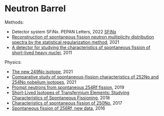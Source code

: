 Neutron Barrel
==============

Methods:
* Detector system SFiNx. PEPAN Letters, 2022 [SFiNx](https://github.com/siberianisaev/NeutronBarrel/blob/master/NeutronsReader/SFiNx.pdf)
* [Reconstruction of spontaneous fission neutron multiplicity distribution spectra by the statistical regularization method](https://doi.org/10.1134/S1547477121040130), 2021
* [A detector for studying the characteristics of spontaneous fission of short-lived heavy nuclei](https://doi.org/10.1134/S0020441211040154), 2011

Physics:
* [The new 249No isotope](https://doi.org/10.1134/S1547477121040154), 2021
* [Comparative study of spontaneous-fission characteristics of 252No and 254No nobelium isotopes](https://doi.org/10.1134/S1547477121040087), 2021
* [Prompt neutrons from spontaneous 254Rf fission](https://doi.org/10.1134/S1547477119060311), 2019
* [Short-Lived Isotopes of Transfermium Elements: Studying Characteristics of Spontaneous Fissioning](https://doi.org/10.3103/S1062873818060308), 2018
* [Characteristics of spontaneous fission of 250No](https://doi.org/10.1134/s1547477117040161), 2017
* [Spontaneous fission of 256Rf, new data](https://doi.org/10.1134/s1547477116040129), 2016
